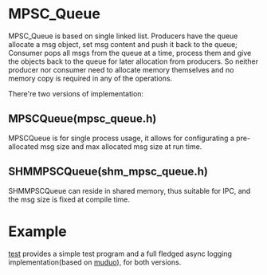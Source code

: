 # MPSC_Queue
MPSC_Queue is based on single linked list. Producers have the queue allocate a msg object, set msg content and push it back to the queue; Consumer pops all msgs from the queue at a time, process them and give the objects back to the queue for later allocation from producers. So neither producer nor consumer need to allocate memory themselves and no memory copy is required in any of the operations.

There're two versions of implementation: 
## MPSCQueue(mpsc_queue.h)
MPSCQueue is for single process usage, it allows for configurating a pre-allocated msg size and max allocated msg size at run time.

## SHMMPSCQueue(shm_mpsc_queue.h)
SHMMPSCQueue can reside in shared memory, thus suitable for IPC, and the msg size is fixed at compile time.

# Example
[test](https://github.com/MengRao/MPSC_Queue/tree/master/test) provides a simple test program and a full fledged async logging implementation(based on [muduo](https://github.com/chenshuo/muduo)), for both versions.

